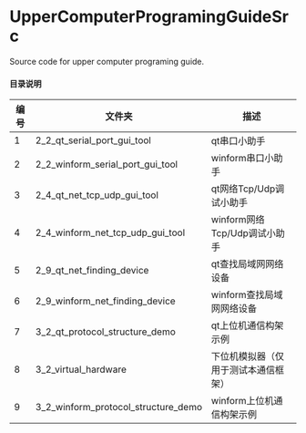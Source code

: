 # UpperComputerProgramingGuideSrc

Source code for upper computer programing guide.

#### 目录说明
| 编号 | 文件夹 | 描述 |
| ------ | ------ | ------ |
| 1 | 2_2_qt_serial_port_gui_tool | qt串口小助手 |
| 2 | 2_2_winform_serial_port_gui_tool | winform串口小助手 |
| 3 | 2_4_qt_net_tcp_udp_gui_tool | qt网络Tcp/Udp调试小助手 |
| 4 | 2_4_winform_net_tcp_udp_gui_tool | winform网络Tcp/Udp调试小助手 |
| 5 | 2_9_qt_net_finding_device | qt查找局域网网络设备 |
| 6 | 2_9_winform_net_finding_device | winform查找局域网网络设备 |
| 7 | 3_2_qt_protocol_structure_demo | qt上位机通信构架示例 |
| 8 | 3_2_virtual_hardware | 下位机模拟器（仅用于测试本通信框架） |
| 9 | 3_2_winform_protocol_structure_demo | winform上位机通信构架示例 |

